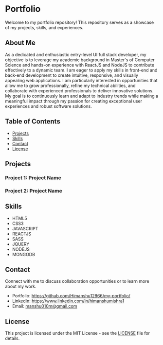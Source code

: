 # Portfolio

Welcome to my portfolio repository! This repository serves as a showcase of my projects, skills, and experiences.


## About Me

As a dedicated and enthusiastic entry-level UI full stack developer, my objective is to leverage my academic background in Master's of Computer Science and hands-on experience with ReactJS and NodeJS to contribute effectively to a dynamic team. I am eager to apply my skills in front-end and back-end development to create intuitive, responsive, and visually appealing web applications. I am particularly interested in opportunities that allow me to grow professionally, refine my technical abilities, and collaborate with experienced professionals to deliver innovative solutions. My goal is to continuously learn and adapt to industry trends while making a meaningful impact through my passion for creating exceptional user experiences and robust software solutions.

## Table of Contents

- [Projects](#projects)
- [Skills](#skills)
- [Contact](#contact)
- [License](#license)

## Projects

### Project 1: Project Name


### Project 2: Project Name



## Skills

- HTML5
- CSS3
- JAVASCRIPT
- REACTJS
- SASS
- JQUERY
- NODEJS
- MONGODB

## Contact

Connect with me to discuss collaboration opportunities or to learn more about my work.

- Portfolio: https://github.com/Himanshu12866/my-portfolio/
- LinkedIn: https://www.linkedin.com/in/himanshumishra1
- Email: manshu010m@gmail.com

## License

This project is licensed under the MIT License - see the [LICENSE](LICENSE) file for details.

